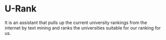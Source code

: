 # U-Rank
It is an assistant that pulls up the current university rankings from the internet by text mining and ranks the universities suitable for our ranking for us.
